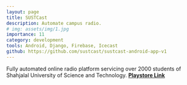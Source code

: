 ```yaml
---
layout: page
title: SUSTCast
description: Automate campus radio.
# img: assets/img/1.jpg
importance: 11
category: development
tools: Android, Django, Firebase, Icecast    
github: https://github.com/sustcast/sustcast-android-app-v1
---
```


Fully automated online radio platform servicing over 2000 students of Shahjalal University of Science and Technology. <a href='https://play.google.com/store/apps/details?id=com.sust.sustcast'> <b>Playstore Link</b></a>